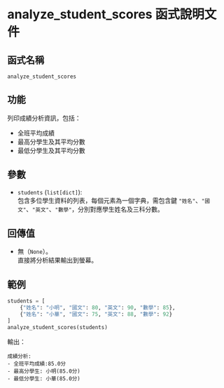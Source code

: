 # analyze_student_scores 函式說明文件

## 函式名稱
`analyze_student_scores`

## 功能
列印成績分析資訊，包括：
- 全班平均成績
- 最高分學生及其平均分數
- 最低分學生及其平均分數

## 參數
- `students` (`list[dict]`):  
  包含多位學生資料的列表，每個元素為一個字典，需包含鍵 `"姓名"`、`"國文"`、`"英文"`、`"數學"`，分別對應學生姓名及三科分數。

## 回傳值
- 無（`None`）。  
  直接將分析結果輸出到螢幕。

## 範例
```python
students = [
    {"姓名": "小明", "國文": 80, "英文": 90, "數學": 85},
    {"姓名": "小華", "國文": 75, "英文": 88, "數學": 92}
]
analyze_student_scores(students)
```
輸出：
```
成績分析:
- 全班平均成績:85.0分
- 最高分學生: 小明(85.0分)
- 最低分學生: 小華(85.0分)
```
